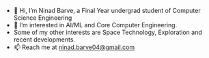 - 👋 Hi, I’m Ninad Barve, a Final Year undergrad student of Computer Science Engineering
- 👀 I’m interested in AI/ML and Core Computer Engineering.
- Some of my other interests are Space Technology, Exploration and recent developments.
- 📫 Reach me at ninad.barve04@gmail.com

<!---
ninad-barve04/ninad-barve04 is a ✨ special ✨ repository because its `README.md` (this file) appears on your GitHub profile.
You can click the Preview link to take a look at your changes.
--->
